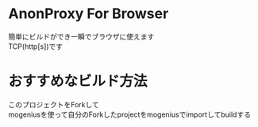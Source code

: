 # AnonProxy For Browser
簡単にビルドができ一瞬でブラウザに使えます<br>
TCP(http[s])です<br>
# おすすめなビルド方法
このプロジェクトをForkして<br>
mogeniusを使って自分のForkしたprojectをmogeniusでimportしてbuildする
